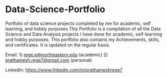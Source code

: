 # Data-Science-Portfolio
Portfolio of data science projects completed by me for academic, self learning, and hobby purposes.This Portfolio is a compilation of all the Data Science and Data Analysis projects I have done for academic, self-learning and hobby purposes. This portfolio also contains my Achievements, skills, and certificates. It is updated on the regular basis.

Email: 1) rege.p@northeastern.edu (academic)
       2) prathamesh.rege7@gmail.com (personal)
       
LinkedIn: https://www.linkedin.com/in/prathameshrege7
